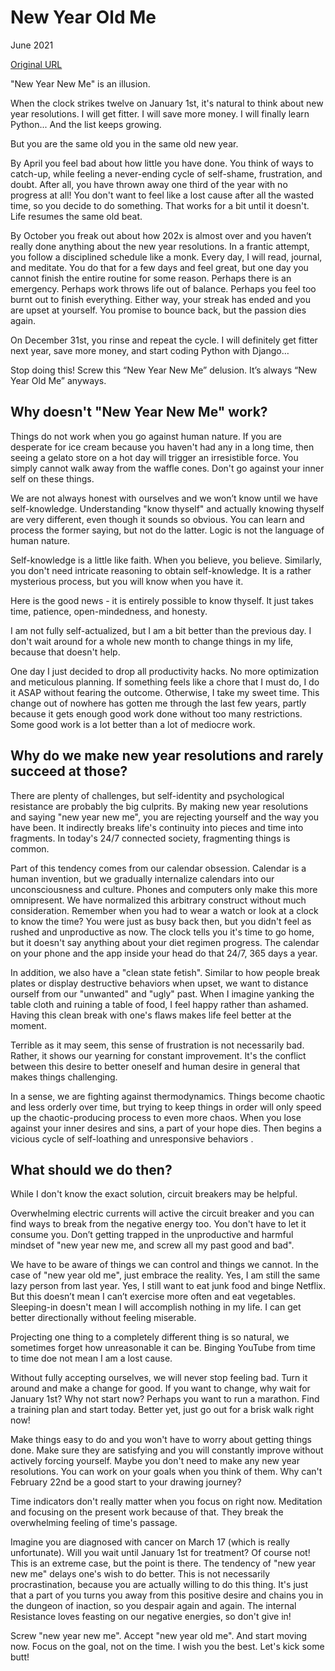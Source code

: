 # New Year Old Me

June 2021

[Original URL](https://world.hey.com/michaelhe/new-year-old-me-9dd1478f)

"New Year New Me" is an illusion. 

When the clock strikes twelve on January 1st, it's natural to think about new year resolutions. I will get fitter. I will save more money. I will finally learn Python... And the list keeps growing. 

But you are the same old you in the same old new year. 

By April you feel bad about how little you have done. You think of ways to catch-up, while feeling a never-ending cycle of self-shame, frustration, and doubt. After all, you have thrown away one third of the year with no progress at all! You don't want to feel like a lost cause after all the wasted time, so you decide to do something. That works for a bit until it doesn't. Life resumes the same old beat. 

By October you freak out about how 202x is almost over and you haven’t really done anything about the new year resolutions. In a frantic attempt, you follow a disciplined schedule like a monk. Every day, I will read, journal, and meditate. You do that for a few days and feel great, but one day you cannot finish the entire routine for some reason. Perhaps there is an emergency. Perhaps work throws life out of balance. Perhaps you feel too burnt out to finish everything. Either way, your streak has ended and you are upset at yourself. You promise to bounce back, but the passion dies again. 

On December 31st, you rinse and repeat the cycle. I will definitely get fitter next year, save more money, and start coding Python with Django…

Stop doing this! Screw this “New Year New Me” delusion. It’s always “New Year Old Me” anyways. 

## Why doesn't "New Year New Me" work? 

Things do not work when you go against human nature. If you are desperate for ice cream because you haven't had any in a long time, then seeing a gelato store on a hot day will trigger an irresistible force. You simply cannot walk away from the waffle cones. Don't go against your inner self on these things.

We are not always honest with ourselves and we won’t know until we have self-knowledge. Understanding "know thyself" and actually knowing thyself are very different, even though it sounds so obvious. You can learn and process the former saying, but not do the latter. Logic is not the language of human nature. 

Self-knowledge is a little like faith. When you believe, you believe. Similarly, you don't need intricate reasoning to obtain self-knowledge. It is a rather mysterious process, but you will know when you have it. 

Here is the good news - it is entirely possible to know thyself. It just takes time, patience, open-mindedness, and honesty. 

I am not fully self-actualized, but I am a bit better than the previous day. I don't wait around for a whole new month to change things in my life, because that doesn't help. 

One day I just decided to drop all productivity hacks. No more optimization and meticulous planning. If something feels like a chore that I must do, I do it ASAP without fearing the outcome. Otherwise, I take my sweet time. This change out of nowhere has gotten me through the last few years, partly because it gets enough good work done without too many restrictions. Some good work is a lot better than a lot of mediocre work. 
 
## Why do we make new year resolutions and rarely succeed at those? 

There are plenty of challenges, but self-identity and psychological resistance are probably the big culprits. By making new year resolutions and saying "new year new me", you are rejecting yourself and the way you have been. It indirectly breaks life's continuity into pieces and time into fragments. In today's 24/7 connected society, fragmenting things is common. 

Part of this tendency comes from our calendar obsession. Calendar is a human invention, but we gradually internalize calendars into our unconsciousness and culture. Phones and computers only make this more omnipresent. We have normalized this arbitrary construct without much consideration. Remember when you had to wear a watch or look at a clock to know the time? You were just as busy back then, but you didn't feel as rushed and unproductive as now. The clock tells you it's time to go home, but it doesn't say anything about your diet regimen progress. The calendar on your phone and the app inside your head do that 24/7, 365 days a year.
 
In addition, we also have a "clean state fetish". Similar to how people break plates or display destructive behaviors when upset, we want to distance ourself from our "unwanted" and "ugly" past. When I imagine yanking the table cloth and ruining a table of food, I feel happy rather than ashamed. Having this clean break with one's flaws makes life feel better at the moment.

Terrible as it may seem, this sense of frustration is not necessarily bad. Rather, it shows our yearning for constant improvement. It's the conflict between this desire to better oneself and human desire in general that makes things challenging. 

In a sense, we are fighting against thermodynamics. Things become chaotic and less orderly over time, but trying to keep things in order will only speed up the chaotic-producing process to even more chaos. When you lose against your inner desires and sins, a part of your hope dies. Then begins a vicious cycle of self-loathing and unresponsive behaviors . 

## What should we do then?

While I don't know the exact solution, circuit breakers may be helpful. 

Overwhelming electric currents will active the circuit breaker and you can find ways to break from the negative energy too. You don't have to let it consume you. Don’t getting trapped in the unproductive and harmful mindset of "new year new me, and screw all my past good and bad". 

We have to be aware of things we can control and things we cannot. In the case of "new year old me", just embrace the reality. Yes, I am still the same lazy person from last year. Yes, I still want to eat junk food and binge Netflix. But this doesn’t mean I can’t exercise more often and eat vegetables. Sleeping-in doesn't mean I will accomplish nothing in my life. I can get better directionally without feeling miserable.

Projecting one thing to a completely different thing is so natural, we sometimes forget how unreasonable it can be. Binging YouTube from time to time doe not mean I am a lost cause. 

Without fully accepting ourselves, we will never stop feeling bad. Turn it around and make a change for good. If you want to change, why wait for January 1st? Why not start now? Perhaps you want to run a marathon. Find a training plan and start today. Better yet, just go out for a brisk walk right now! 

Make things easy to do and you won't have to worry about getting things done. Make sure they are satisfying and you will constantly improve without actively forcing yourself. Maybe you don't need to make any new year resolutions. You can work on your goals when you think of them. Why can't February 22nd be a good start to your drawing journey?

Time indicators don't really matter when you focus on right now. Meditation and focusing on the present work because of that. They break the overwhelming feeling of time's passage. 

Imagine you are diagnosed with cancer on March 17 (which is really unfortunate). Will you wait until January 1st for treatment? Of course not! This is an extreme case, but the point is there. The tendency of "new year new me" delays one's wish to do better. This is not necessarily procrastination, because you are actually willing to do this thing. It's just that a part of you turns you away from this positive desire and chains you in the dungeon of inaction, so you despair again and again. The internal Resistance loves feasting on our negative energies, so don't give in!

Screw "new year new me". Accept "new year old me". And start moving now. Focus on the goal, not on the time. I wish you the best. Let's kick some butt!
